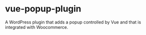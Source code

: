 # vue-popup-plugin
A WordPress plugin that adds a popup controlled by Vue and that is integrated with Woocommerce. 
